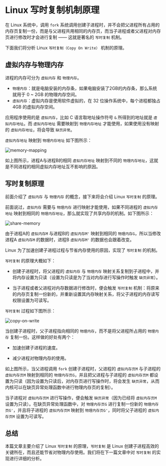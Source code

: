 # Linux 写时复制机制原理

在 Linux 系统中，调用 `fork` 系统调用创建子进程时，并不会把父进程所有占用的内存页复制一份，而是与父进程共用相同的内存页，而当子进程或者父进程对内存页进行修改时才会进行复制 —— 这就是著名的 `写时复制` 机制。

下面我们将分析 Linux `写时复制（Copy On Write）` 机制的原理。

## 虚拟内存与物理内存

进程的内存可分为 `虚拟内存` 和 `物理内存`。

*   `物理内存`：就是电脑安装的内存条，如果电脑安装了2GB的内存条，那么系统就用于 0 ~ 2GB 的物理内存空间。
*   `虚拟内存`：虚拟内存是使用软件虚拟的，在 32 位操作系统中，每个进程都独占 4GB 的虚拟内存空间。

应用程序使用的是 `虚拟内存`，比如 C 语言取地址操作符号 `&` 所得到的地址就是 `虚拟内存地址`。而 `虚拟内存地址` 需要映射到 `物理内存地址` 才能使用，如果使用没有映射的 `虚拟内存地址`，将会导致 `缺页异常`。

`虚拟内存地址` 映射到 `物理内存地址` 如下图所示：

![memory-mapping](https://raw.githubusercontent.com/liexusong/linux-source-code-analyze/master/images/memory-mapping/memory-mapping.png)

如上图所示，进程A与进程B的相同 `虚拟内存地址` 映射到不同的 `物理内存地址`，这就是不同进程的相同虚拟内存地址互不影响的原因。

## 写时复制原理

前面介绍了 `虚拟内存` 与 `物理内存` 的概念，接下来将会介绍 Linux `写时复制` 的原理。

前面说过，`虚拟内存` 需要与 `物理内存` 进行映射才能使用，如果不同进程的 `虚拟内存地址` 映射到相同的 `物理内存地址`，那么就实现了共享内存的机制。如下图所示：

![share-memory](https://raw.githubusercontent.com/liexusong/linux-source-code-analyze/master/images/memory-mapping/share-memory.png)

由于进程A的 `虚拟内存M` 与进程B的 `虚拟内存M'` 映射到相同的 `物理内存G`，所以当修改进程A `虚拟内存M` 的数据时，进程B `虚拟内存M'` 的数据也会跟着改变。

Linux 为了加速创建子进程过程与节省内存使用的原因，实现了 `写时复制` 的机制。

`写时复制` 的原理大概如下：

*   创建子进程时，将父进程的 `虚拟内存` 与 `物理内存` 映射关系复制到子进程中，并将内存设置为只读（设置为只读是为了当对内存进行写操作时触发 `缺页异常`）。

*   当子进程或者父进程对内存数据进行修改时，便会触发 `写时复制` 机制：将原来的内存页复制一份新的，并重新设置其内存映射关系，将父子进程的内存读写权限设置为可读写。

`写时复制` 过程如下图所示：

![copy-on-write](https://raw.githubusercontent.com/liexusong/linux-source-code-analyze/master/images/memory-mapping/copy-on-write.png)

当创建子进程时，父子进程指向相同的 `物理内存`，而不是将父进程所占用的 `物理内存` 复制一份。这样做的好处有两个：

*   加速创建子进程的速度。

*   减少进程对物理内存的使用。

如上图所示，当父进程调用 `fork` 创建子进程时，父进程的 `虚拟内存页M` 与子进程的 `虚拟内存页M` 映射到相同的 `物理内存页G`，并且把父进程与子进程的 `虚拟内存页M` 都设置为只读（因为设置为只读后，对内存页进行写操作时，将会发生 `缺页异常`，从而内核可以在缺页异常处理函数中进行物理内存页的复制）。

当子进程对 `虚拟内存页M` 进行写操作，便会触发 `缺页异常`（因为已经将 `虚拟内存页M` 设置为只读）。在缺页异常处理函数中，对 `物理内存页G` 进行复制一份新的 `物理内存页G'`，并且将子进程的 `虚拟内存页M` 映射到 `物理内存页G'`，同时将父子进程的 `虚拟内存页M` 设置为可读写。

## 总结

本篇文章主要介绍了 Linux `写时复制` 的原理，`写时复制` 是 Linux 创建子进程高效的关键所在，而且还能节省对物理内存使用。我们将在下一篇文章中对 `写时复制` 的实现进行详细的分析。

